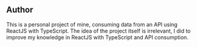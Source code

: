 ## Author

This is a personal project of mine, consuming data from an API using ReactJS with TypeScript. The idea of ​​the project itself is irrelevant, I did to improve my knowledge in ReactJS with TypeScript and API consumption.
